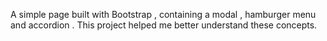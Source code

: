 A simple page built with Bootstrap , containing a  modal , hamburger menu and accordion . This project helped me better understand these concepts.
